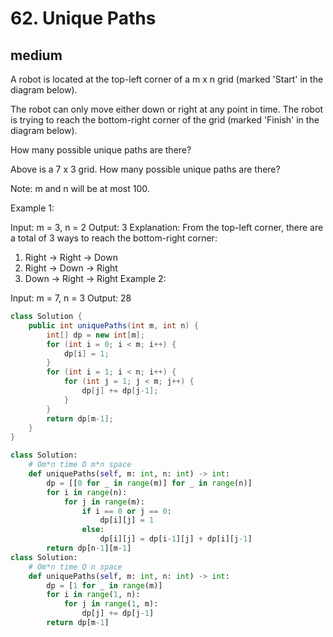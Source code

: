 # 62. Unique Paths
## medium
A robot is located at the top-left corner of a m x n grid (marked 'Start' in the diagram below).

The robot can only move either down or right at any point in time. The robot is trying to reach the bottom-right corner of the grid (marked 'Finish' in the diagram below).

How many possible unique paths are there?


Above is a 7 x 3 grid. How many possible unique paths are there?

Note: m and n will be at most 100.

Example 1:

Input: m = 3, n = 2
Output: 3
Explanation:
From the top-left corner, there are a total of 3 ways to reach the bottom-right corner:
1. Right -> Right -> Down
2. Right -> Down -> Right
3. Down -> Right -> Right
Example 2:

Input: m = 7, n = 3
Output: 28

```java
class Solution {
    public int uniquePaths(int m, int n) {
        int[] dp = new int[m];
        for (int i = 0; i < m; i++) {
            dp[i] = 1;
        }
        for (int i = 1; i < n; i++) {
            for (int j = 1; j < m; j++) {
                dp[j] += dp[j-1];
            }
        }
        return dp[m-1];
    }
}
```
```python
class Solution:
    # Om*n time O m*n space
    def uniquePaths(self, m: int, n: int) -> int:
        dp = [[0 for _ in range(m)] for _ in range(n)]
        for i in range(n):
            for j in range(m):
                if i == 0 or j == 0:
                    dp[i][j] = 1
                else:
                    dp[i][j] = dp[i-1][j] + dp[i][j-1]
        return dp[n-1][m-1]
class Solution:
    # Om*n time O n space
    def uniquePaths(self, m: int, n: int) -> int:
        dp = [1 for _ in range(m)]
        for i in range(1, n):
            for j in range(1, m):
                dp[j] += dp[j-1]
        return dp[m-1]
```
